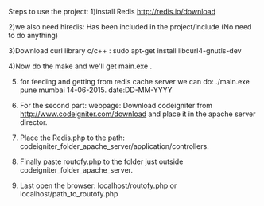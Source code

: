 Steps to use the project:
1)install Redis
	http://redis.io/download

2)we also need hiredis: Has been included in the project/include (No need to do anything)

3)Download curl library c/c++ : sudo apt-get install libcurl4-gnutls-dev

4)Now do the make and we'll get main.exe .

5) for feeding and getting from redis cache server we can do:  ./main.exe pune mumbai 14-06-2015.
	date:DD-MM-YYYY

6) For the second part: webpage: Download codeigniter from http://www.codeigniter.com/download and place it in the apache server director.


7) Place the Redis.php to the path: codeigniter_folder_apache_server/application/controllers.

8) Finally paste routofy.php to the folder just outside codeigniter_folder_apache_server.

9) Last open the browser: localhost/routofy.php or localhost/path_to_routofy.php

